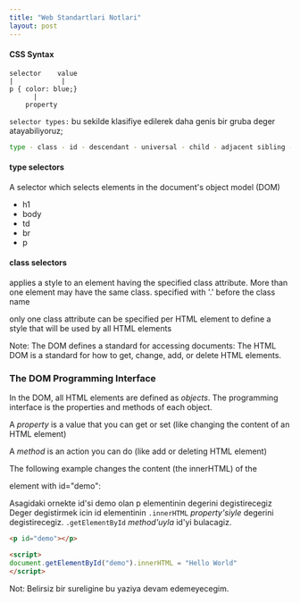 ```yaml
---
title: "Web Standartlari Notlari"
layout: post
---
```


#### CSS Syntax
```
selector    value
|            |
p { color: blue;}
      |
    property
```
`selector types:` bu sekilde klasifiye edilerek daha genis bir gruba deger
atayabiliyoruz;

```bash
type - class - id - descendant - universal - child - adjacent sibling - attribute
```

#### type selectors
A selector which selects elements in the document's object model (DOM)
  - h1
  - body
  - td
  - br
  - p

#### class selectors
applies a style to an element having the specified class attribute. More than
one element may have the same class. specified with '.' before the class name

only one class attribute can be specified per HTML element
to define a style that will be used by all HTML elements

Note: The DOM defines a standard for accessing documents:
The HTML DOM is a standard for how to get, change, add, or delete HTML elements.

### The DOM Programming Interface

In the DOM, all HTML elements are defined as *objects*.
The programming interface is the properties and methods of each object.

A *property* is a value that you can get or set (like changing the content of
an HTML element)

A *method* is an action you can do (like add or deleting HTML element)

The following example changes the content (the innerHTML) of the <p> element
with id="demo":

Asagidaki ornekte id'si demo olan p elementinin degerini degistirecegiz Deger
degistirmek icin id elementinin `.innerHTML` *property'siyle* degerini degistirecegiz. 
`.getElementById` *method'uyla* id'yi bulacagiz.

```html
<p id="demo"></p>

<script>
document.getElementById("demo").innerHTML = "Hello World"
</script>
```


Not: Belirsiz bir sureligine bu yaziya devam edemeyecegim. 

